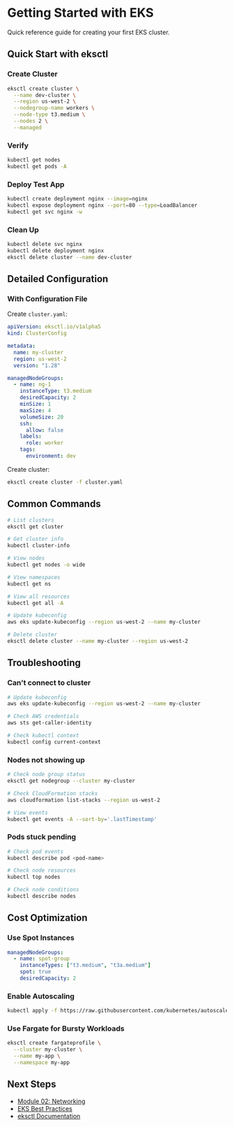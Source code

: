 # Getting Started with EKS

Quick reference guide for creating your first EKS cluster.

## Quick Start with eksctl

### Create Cluster

```bash
eksctl create cluster \
  --name dev-cluster \
  --region us-west-2 \
  --nodegroup-name workers \
  --node-type t3.medium \
  --nodes 2 \
  --managed
```

### Verify

```bash
kubectl get nodes
kubectl get pods -A
```

### Deploy Test App

```bash
kubectl create deployment nginx --image=nginx
kubectl expose deployment nginx --port=80 --type=LoadBalancer
kubectl get svc nginx -w
```

### Clean Up

```bash
kubectl delete svc nginx
kubectl delete deployment nginx
eksctl delete cluster --name dev-cluster
```

## Detailed Configuration

### With Configuration File

Create `cluster.yaml`:

```yaml
apiVersion: eksctl.io/v1alpha5
kind: ClusterConfig

metadata:
  name: my-cluster
  region: us-west-2
  version: "1.28"

managedNodeGroups:
  - name: ng-1
    instanceType: t3.medium
    desiredCapacity: 2
    minSize: 1
    maxSize: 4
    volumeSize: 20
    ssh:
      allow: false
    labels:
      role: worker
    tags:
      environment: dev
```

Create cluster:

```bash
eksctl create cluster -f cluster.yaml
```

## Common Commands

```bash
# List clusters
eksctl get cluster

# Get cluster info
kubectl cluster-info

# View nodes
kubectl get nodes -o wide

# View namespaces
kubectl get ns

# View all resources
kubectl get all -A

# Update kubeconfig
aws eks update-kubeconfig --region us-west-2 --name my-cluster

# Delete cluster
eksctl delete cluster --name my-cluster --region us-west-2
```

## Troubleshooting

### Can't connect to cluster

```bash
# Update kubeconfig
aws eks update-kubeconfig --region us-west-2 --name my-cluster

# Check AWS credentials
aws sts get-caller-identity

# Check kubectl context
kubectl config current-context
```

### Nodes not showing up

```bash
# Check node group status
eksctl get nodegroup --cluster my-cluster

# Check CloudFormation stacks
aws cloudformation list-stacks --region us-west-2

# View events
kubectl get events -A --sort-by='.lastTimestamp'
```

### Pods stuck pending

```bash
# Check pod events
kubectl describe pod <pod-name>

# Check node resources
kubectl top nodes

# Check node conditions
kubectl describe nodes
```

## Cost Optimization

### Use Spot Instances

```yaml
managedNodeGroups:
  - name: spot-group
    instanceTypes: ["t3.medium", "t3a.medium"]
    spot: true
    desiredCapacity: 2
```

### Enable Autoscaling

```bash
kubectl apply -f https://raw.githubusercontent.com/kubernetes/autoscaler/master/cluster-autoscaler/cloudprovider/aws/examples/cluster-autoscaler-autodiscover.yaml
```

### Use Fargate for Bursty Workloads

```bash
eksctl create fargateprofile \
  --cluster my-cluster \
  --name my-app \
  --namespace my-app
```

## Next Steps

- [Module 02: Networking](../02-networking/README.md)
- [EKS Best Practices](https://aws.github.io/aws-eks-best-practices/)
- [eksctl Documentation](https://eksctl.io/)
